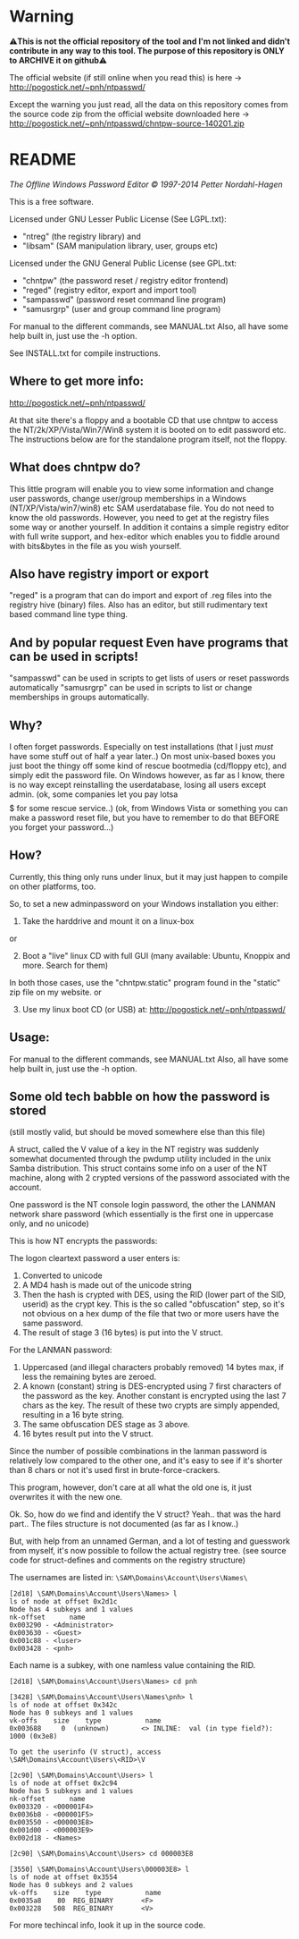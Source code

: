 # Warning

⚠️**This is not the official repository of the tool and I'm not linked and didn't contribute in any way to this tool. The purpose of this repository is ONLY to ARCHIVE it on github**⚠️ 

The official website (if still online when you read this) is here -> http://pogostick.net/~pnh/ntpasswd/

Except the warning you just read, all the data on this repository comes from the source code zip from the official website downloaded here -> http://pogostick.net/~pnh/ntpasswd/chntpw-source-140201.zip

# README

*The Offline Windows Password Editor © 1997-2014 Petter Nordahl-Hagen*

This is a free software.

Licensed under GNU Lesser Public License (See LGPL.txt):
- "ntreg" (the registry library) and
- "libsam" (SAM manipulation library, user, groups etc)

Licensed under the GNU General Public License (see GPL.txt:
- "chntpw" (the password reset / registry editor frontend)
- "reged" (registry editor, export and import tool)
- "sampasswd" (password reset command line program)
- "samusrgrp" (user and group command line program)


For manual to the different commands, see MANUAL.txt
Also, all have some help built in, just use the -h option.

See INSTALL.txt for compile instructions.


Where to get more info:
-----------------------

http://pogostick.net/~pnh/ntpasswd/

At that site there's a floppy and a bootable CD that use chntpw to
access the NT/2k/XP/Vista/Win7/Win8 system it is booted on to edit password etc.
The instructions below are for the standalone program itself, not the floppy.

What does chntpw do?
--------------------

This little program will enable you to view some information and
change user passwords, change user/group memberships
in a Windows (NT/XP/Vista/win7/win8) etc SAM userdatabase file.
You do not need to know the old passwords.
However, you need to get at the registry files some way or another yourself.
In addition it contains a simple registry editor with full write support,
and hex-editor which enables you to
fiddle around with bits&bytes in the file as you wish yourself.

Also have registry import or export
-----------------------------------

"reged" is a program that can do import and export of .reg files into
the registry hive (binary) files. Also has an editor, but still
rudimentary text based command line type thing.

And by popular request
Even have programs that can be used in scripts!
-----------------------------------------------
"sampasswd" can be used in scripts to get lists
of users or reset passwords automatically
"samusrgrp" can be used in scripts to list or change
memberships in groups automatically.



Why?
----

I often forget passwords. Especially on test installations (that
I just _must_ have some stuff out of half a year later..)
On most unix-based boxes you just boot the thingy off some kind
of rescue bootmedia (cd/floppy etc), and simply edit the
password file.
On Windows however, as far as I know, there is no way except reinstalling
the userdatabase, losing all users except admin.
(ok, some companies let you pay lotsa $$$$$ for some rescue service..)
(ok, from Windows Vista or something you can make a password reset
file, but you have to remember to do that BEFORE you forget your password...)

How?
----

Currently, this thing only runs under linux, but it may just happen
to compile on other platforms, too.

So, to set a new adminpassword on your Windows installation you either:

1) Take the harddrive and mount it on a linux-box

or

2) Boot a "live" linux CD with full GUI (many available: Ubuntu,
   Knoppix and more. Search for them)

In both those cases, use the "chntpw.static" program found in the
"static" zip file on my website.
or

3) Use my linux boot CD (or USB) at: http://pogostick.net/~pnh/ntpasswd/

Usage:
------

For manual to the different commands, see MANUAL.txt
Also, all have some help built in, just use the -h option.

Some old tech babble on how the password is stored
--------------------------------------------------
(still mostly valid, but should be moved somewhere else than this file)


A struct, called the V value of a key in the NT registry
was suddenly somewhat documented through the pwdump utility
included in the unix Samba distribution.
This struct contains some info on a user of the NT machine,
along with 2 crypted versions of the password associated
with the account.

One password is the NT console login password,
the other the LANMAN network share password
(which essentially is the first one in uppercase only,
 and no unicode)

This is how NT encrypts the passwords:

The logon cleartext password a user enters is:
1) Converted to unicode
2) A MD4 hash is made out of the unicode string
3) Then the hash is crypted with DES, using the RID (lower
   part of the SID, userid) as the crypt key.
   This is the so called "obfuscation" step, so
   it's not obvious on a hex dump of the file
   that two or more users have the same password.
4) The result of stage 3 (16 bytes) is put into the V struct.

For the LANMAN password:
1) Uppercased (and illegal characters probably removed)
   14 bytes max, if less the remaining bytes are zeroed.
2) A known (constant) string is DES-encrypted
   using 7 first characters of the password as the key.
   Another constant is encrypted using the last 7 chars
   as the key.
   The result of these two crypts are simply appended,
   resulting in a 16 byte string.
3) The same obfuscation DES stage as 3 above.
4) 16 bytes result put into the V struct.

Since the number of possible combinations in the lanman
password is relatively low compared to the other one,
and it's easy to see if it's shorter than 8 chars or not
it's used first in brute-force-crackers.

This program, however, don't care at all what the old
one is, it just overwrites it with the new one.

Ok. So, how do we find and identify the V struct?
Yeah.. that was the hard part.. The files structure
is not documented (as far as I know..)

But, with help from an unnamed German, and a lot of testing
and guesswork from myself, it's now possible to follow
the actual registry tree. (see source code for struct-defines
and comments on the registry structure)

The usernames are listed in:
`\SAM\Domains\Account\Users\Names\`

```
[2d18] \SAM\Domains\Account\Users\Names> l
ls of node at offset 0x2d1c
Node has 4 subkeys and 1 values
nk-offset      name
0x003290 - <Administrator>
0x003630 - <Guest>
0x001c88 - <luser>
0x003428 - <pnh>
```

Each name is a subkey, with one namless value containing
the RID.

```
[2d18] \SAM\Domains\Account\Users\Names> cd pnh

[3428] \SAM\Domains\Account\Users\Names\pnh> l
ls of node at offset 0x342c
Node has 0 subkeys and 1 values
vk-offs    size    type           name
0x003688     0  (unknown)        <> INLINE:  val (in type field?): 1000 (0x3e8)

To get the userinfo (V struct), access
\SAM\Domains\Account\Users\<RID>\V

[2c90] \SAM\Domains\Account\Users> l
ls of node at offset 0x2c94
Node has 5 subkeys and 1 values
nk-offset      name
0x003320 - <000001F4>
0x0036b8 - <000001F5>
0x003550 - <000003E8>
0x001d00 - <000003E9>
0x002d18 - <Names>

[2c90] \SAM\Domains\Account\Users> cd 000003E8

[3550] \SAM\Domains\Account\Users\000003E8> l
ls of node at offset 0x3554
Node has 0 subkeys and 2 values
vk-offs    size    type           name
0x0035a8    80  REG_BINARY       <F>
0x003228   508  REG_BINARY       <V>
```
For more techincal info, look it up in the source code.
